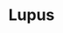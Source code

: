 ---
title: "Lupus"
hashtag: lupus
borders:
  - Centaurus
  - Circinus
  - Hydra
  - Libra
  - Norma
  - Scorpius
layout: hashtag
tags:
  - Wolf
  - Constellation
---